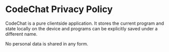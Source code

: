 # CodeChat Privacy Policy

CodeChat is a pure clientside application.
It stores the current program and state locally on the device and programs
can be explicitly saved under a different name.

No personal data is shared in any form.